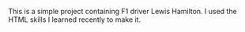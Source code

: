This is a simple project containing F1 driver Lewis Hamilton.
I used the HTML skills I learned recently to make it.
